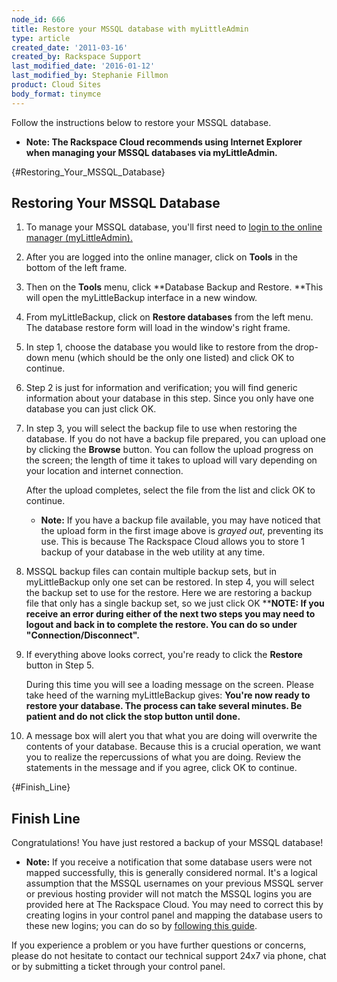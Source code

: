 ```yaml
---
node_id: 666
title: Restore your MSSQL database with myLittleAdmin
type: article
created_date: '2011-03-16'
created_by: Rackspace Support
last_modified_date: '2016-01-12'
last_modified_by: Stephanie Fillmon
product: Cloud Sites
body_format: tinymce
---
```


Follow the instructions below to restore your MSSQL database.

-   **Note: The Rackspace Cloud recommends using Internet Explorer when
    managing your MSSQL databases via myLittleAdmin.**

[](){#Restoring_Your_MSSQL_Database}

<span class="mw-headline">Restoring Your MSSQL Database</span>
--------------------------------------------------------------

1.  To manage your MSSQL database, you'll first need to [login to the
    online
    manager (myLittleAdmin).](/howto/rackspace-cloud-sites-essentials-mylittleadmin-database-management-interface)

2.  After you are logged into the online manager, click on **Tools** in
    the bottom of the left frame.

3.  Then on the **Tools** menu, click **Database Backup and Restore.
     **This will open the myLittleBackup interface in a new window.

4.  From myLittleBackup, click on **Restore databases** from the
    left menu.  The database restore form will load in the window's
    right frame.

5.  In step 1, choose the database you would like to restore from the
    drop-down menu (which should be the only one listed) and click OK to
    continue.

6.  Step 2 is just for information and verification; you will find
    generic information about your database in this step. Since you only
    have one database you can just click OK.

7.  In step 3, you will select the backup file to use when restoring
    the database.  If you do not have a backup file prepared, you can
    upload one by clicking the **Browse** button.
    You can follow the upload progress on the screen; the length of time
    it takes to upload will vary depending on your location and internet
    connection.

    After the upload completes, select the file from the list and click
    OK to continue.
    -   **Note:** If you have a backup file available, you may have
        noticed that the upload form in the first image above is *grayed
        out*, preventing its use. This is because The Rackspace Cloud
        allows you to store 1 backup of your database in the web utility
        at any time.


8.  MSSQL backup files can contain multiple backup sets, but in
    myLittleBackup only one set can be restored. In step 4, you will
    select the backup set to use for the restore. Here we are restoring
    a backup file that only has a single backup set, so we just click OK
    \*\***NOTE: If you receive an error during either of the next two
    steps you may need to logout and back in to complete the restore.
    You can do so under "Connection/Disconnect".**

9.  If everything above looks correct, you're ready to click the
    **Restore** button in Step 5.

    During this time you will see a loading message on the screen.
    Please take heed of the warning myLittleBackup gives: **You're now
    ready to restore your database. The process can take
    several minutes. Be patient and do not click the stop button
    until done.**

10. A message box will alert you that what you are doing will overwrite
    the contents of your database. Because this is a crucial operation,
    we want you to realize the repercussions of what you are doing.
    Review the statements in the message and if you agree, click OK
    to continue.

[](){#Finish_Line}

<span class="mw-headline">Finish Line</span>
--------------------------------------------

Congratulations! You have just restored a backup of your MSSQL database!

-   **Note:** If you receive a notification that some database users
    were not mapped successfully, this is generally considered normal.
    It's a logical assumption that the MSSQL usernames on your previous
    MSSQL server or previous hosting provider will not match the MSSQL
    logins you are provided here at The Rackspace Cloud. You may need to
    correct this by creating logins in your control panel and mapping
    the database users to these new logins; you can do so by [following
    this
    guide](/howto/remap-database-users-in-mylittleadmin "How to change ownership or remap database users in myLittleAdmin").

If you experience a problem or you have further questions or concerns,
please do not hesitate to contact our technical support 24x7 via phone,
chat or by submitting a ticket through your control panel.

